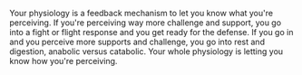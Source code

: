  Your physiology is a feedback mechanism to let you know what you're perceiving. If you're perceiving way more challenge and support, you go into a fight or flight response and you get ready for the defense. If you go in and you perceive more supports and challenge, you go into rest and digestion, anabolic versus catabolic. Your whole physiology is letting you know how you're perceiving.